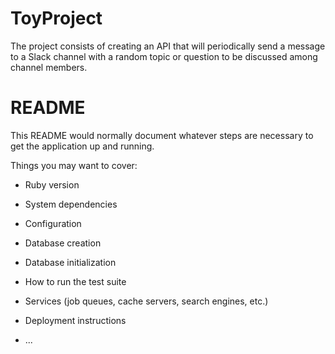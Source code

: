 # ToyProject

The project consists of creating an API that will periodically send a message to a Slack channel with a random topic or question to be discussed among channel members.
# README

This README would normally document whatever steps are necessary to get the
application up and running.

Things you may want to cover:

* Ruby version

* System dependencies

* Configuration

* Database creation

* Database initialization

* How to run the test suite

* Services (job queues, cache servers, search engines, etc.)

* Deployment instructions

* ...
